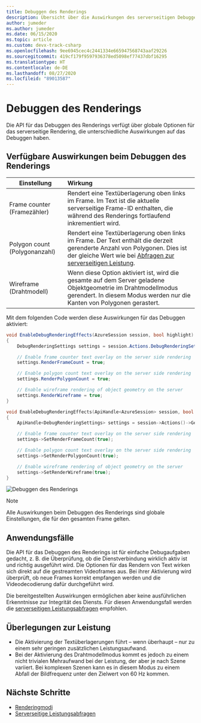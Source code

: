 ```yaml
---
title: Debuggen des Renderings
description: Übersicht über die Auswirkungen des serverseitigen Debuggens des Renderings
author: jumeder
ms.author: jumeder
ms.date: 06/15/2020
ms.topic: article
ms.custom: devx-track-csharp
ms.openlocfilehash: 9ee6945cec4c2441334e665947568743aaf29226
ms.sourcegitcommit: 419cf179f9597936378ed5098ef77437dbf16295
ms.translationtype: HT
ms.contentlocale: de-DE
ms.lasthandoff: 08/27/2020
ms.locfileid: "89013587"
---
```

# <a name="debug-rendering"></a>Debuggen des Renderings

Die API für das Debuggen des Renderings verfügt über globale Optionen für das serverseitige Rendering, die unterschiedliche Auswirkungen auf das Debuggen haben.

## <a name="available-debug-rendering-effects"></a>Verfügbare Auswirkungen beim Debuggen des Renderings

|Einstellung                          | Wirkung                               |
|---------------------------------|:-------------------------------------|
|Frame counter (Framezähler)                    | Rendert eine Textüberlagerung oben links im Frame. Im Text ist die aktuelle serverseitige Frame-ID enthalten, die während des Renderings fortlaufend inkrementiert wird. |
|Polygon count (Polygonanzahl)                    | Rendert eine Textüberlagerung oben links im Frame. Der Text enthält die derzeit gerenderte Anzahl von Polygonen. Dies ist der gleiche Wert wie bei [Abfragen zur serverseitigen Leistung](performance-queries.md).| 
|Wireframe (Drahtmodell)                        | Wenn diese Option aktiviert ist, wird die gesamte auf dem Server geladene Objektgeometrie im Drahtmodellmodus gerendert. In diesem Modus werden nur die Kanten von Polygonen gerastert. |

Mit dem folgenden Code werden diese Auswirkungen für das Debuggen aktiviert:

```cs
void EnableDebugRenderingEffects(AzureSession session, bool highlight)
{
    DebugRenderingSettings settings = session.Actions.DebugRenderingSettings;

    // Enable frame counter text overlay on the server side rendering
    settings.RenderFrameCount = true;

    // Enable polygon count text overlay on the server side rendering
    settings.RenderPolygonCount = true;

    // Enable wireframe rendering of object geometry on the server
    settings.RenderWireframe = true;
}
```

```cpp
void EnableDebugRenderingEffects(ApiHandle<AzureSession> session, bool highlight)
{
    ApiHandle<DebugRenderingSettings> settings = session->Actions()->GetDebugRenderingSettings();

    // Enable frame counter text overlay on the server side rendering
    settings->SetRenderFrameCount(true);

    // Enable polygon count text overlay on the server side rendering
    settings->SetRenderPolygonCount(true);

    // Enable wireframe rendering of object geometry on the server
    settings->SetRenderWireframe(true);
}
```

![Debuggen des Renderings](./media/debug-rendering.png)

> [!NOTE]
> Alle Auswirkungen beim Debuggen des Renderings sind globale Einstellungen, die für den gesamten Frame gelten.

## <a name="use-cases"></a>Anwendungsfälle

Die API für das Debuggen des Renderings ist für einfache Debugaufgaben gedacht, z. B. die Überprüfung, ob die Dienstverbindung wirklich aktiv ist und richtig ausgeführt wird. Die Optionen für das Rendern von Text wirken sich direkt auf die gestreamten Videoframes aus. Bei ihrer Aktivierung wird überprüft, ob neue Frames korrekt empfangen werden und die Videodecodierung dafür durchgeführt wird.

Die bereitgestellten Auswirkungen ermöglichen aber keine ausführlichen Erkenntnisse zur Integrität des Diensts. Für diesen Anwendungsfall werden die [serverseitigen Leistungsabfragen](performance-queries.md) empfohlen.

## <a name="performance-considerations"></a>Überlegungen zur Leistung

* Die Aktivierung der Textüberlagerungen führt – wenn überhaupt – nur zu einem sehr geringen zusätzlichen Leistungsaufwand.
* Bei der Aktivierung des Drahtmodellmodus kommt es jedoch zu einem nicht trivialen Mehraufwand bei der Leistung, der aber je nach Szene variiert. Bei komplexen Szenen kann es in diesem Modus zu einem Abfall der Bildfrequenz unter den Zielwert von 60 Hz kommen.

## <a name="next-steps"></a>Nächste Schritte

* [Renderingmodi](../../concepts/rendering-modes.md)
* [Serverseitige Leistungsabfragen](performance-queries.md)
